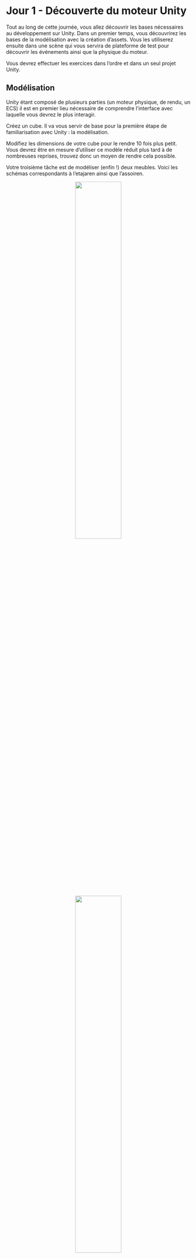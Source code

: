 # Jour 1 - Découverte du moteur Unity

Tout au long de cette journée, vous allez découvrir les bases nécessaires au développement sur Unity.
Dans un premier temps, vous découvrirez les bases de la modélisation avec la création d’assets.
Vous les utiliserez ensuite dans une scène qui vous servira de plateforme de test pour découvrir les événements ainsi que la physique du moteur.

Vous devrez effectuer les exercices dans l’ordre et dans un seul projet Unity.

## Modélisation

Unity étant composé de plusieurs parties (un moteur physique, de rendu, un ECS) il est en premier lieu nécessaire de comprendre l’interface avec laquelle vous devrez le plus interagir.

Créez un cube. Il va vous servir de base pour la première étape de familiarisation avec Unity : la modélisation.

Modifiez les dimensions de votre cube pour le rendre 10 fois plus petit. Vous devrez être en mesure d’utiliser ce modèle réduit plus tard à de nombreuses reprises, trouvez donc un moyen de rendre cela possible.

Votre troisième tâche est de modéliser (enfin !) deux meubles.
Voici les schémas correspondants à l’etajaren ainsi que l’assoiren.

<div align="center">
  <img src="https://github.com/PoCInnovation/Pool2021/blob/master/.github/assets/arvr_1.png" width=50%"/>
</div>

<div align="center">
  <img src="https://github.com/PoCInnovation/Pool2021/blob/master/.github/assets/arvr_2.png" width=50%"/>
</div>

## IKEO War

Passons à présent à l’étape de programmation.
Les scripts que vous écrirez tout au long de cette piscine utilisent le langage C#.
Un conseil : la documentation officielle de Unity est très utile.

Commençons simple : vous devez afficher ‘start’ lorsque vous lancez votre jeu et ‘update’ à chaque nouvelle frame dans la console de debug. Profitez-en dès à présent pour vous renseigner sur les étapes de la pipeline de rendu du moteur.

Maintenant lors de chaque input du joueur (par exemple la touche espace) vous devrez faire apparaître un assoirien et un etajaren à des positions aléatoires comprises entre
[0 > x > 10; 0 > y > 10; 0 > z > 10].

Ajoutez un sol à votre scène et ajoutez de la gravité pour faire tomber vos meubles lorsqu'ils apparaissent.

Lorsque le joueur clique sur un des meubles avec sa souris, il doit disparaître. Si vous enlevez le sol, faites en sorte que vos objets précédemment instanciés soient bien supprimés et ne surchargent pas la mémoire de votre moteur et par extension de votre pc.

Ajoutez du mouvement ! Votre caméra est pour le moment statique, alors créez un script qui puisse lui permettre de se déplacer sur l’axe X selon la direction des flèches de votre clavier sur laquelle vous appuyez.
Ajoutez à ce mouvement un effet de latence, de sorte que l’interaction dans la scène soit plus fluide.

Tant que vous travaillez avec la caméra, ajoutez des effets de post-processing à cette dernière :

- Des lens-flare
- Des effets chromatiques 

Ajustez ces effets selon votre préférence.

Dernière tâche : le multijoueur.
Vous l’aurez deviné, le but est ici de rendre tout ce que vous avez accompli jusque’ici accessible à d'autres joueurs.
Vous devez permettre à d’autre joueurs de se connecter à votre scène pour qu’ils puissent :

- Voir votre scène
- Interagir avec vos assets
- Se voir entre eux (avec une capsule ou un pseudo au-dessus de la position de chaque joueur)

